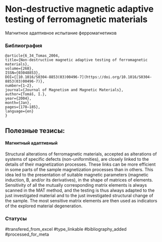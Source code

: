 # Non-destructive magnetic adaptive testing of ferromagnetic materials

Магнитное адаптивное испытание ферромагнетиков

### Библиография
```
@article{6_34_Tomas_2004,
title={Non-destructive magnetic adaptive testing of ferromagnetic materials},
volume={268},
ISSN={03048853},
DOI={[10.1016/S0304-8853(03)00496-7](https://doi.org/10.1016/S0304-8853(03)00496-7)},
number={1–2},
journal={Journal of Magnetism and Magnetic Materials},
author={Tomás̆, I.},
year={2004},
month={Jan},
pages={178–185},
language={en}
}
```

## Полезные тезисы:

#### Магнитный адаптивный
Structural alterations
of ferromagnetic materials, accepted as alterations
of systems of specific defects (non-uniformities),
are closely linked to the details of their magnetization
processes. These links can be more efficient in
some parts of the sample magnetization processes
than in others. This idea led to the presentation of
suitable magnetic parameters (magnetic induction,
B, and/or its derivatives), in the shape of matrices
of elements. Sensitivity of all the mutually
corresponding matrix elements is always scanned
in the MAT method, and the testing is thus
always adapted to the just investigated material
and to the just investigated structural change of
the sample. The most sensitive matrix elements are
then used as indicators of the explored material
degeneration.


### Статусы
#transfered_from_excel 
#type_linkable 
#bibliography_added
#processed_for_meta
